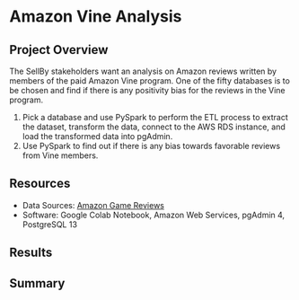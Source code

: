 # Amazon Vine Analysis

## Project Overview
The SellBy stakeholders want an analysis on Amazon reviews written by members of the paid Amazon Vine program. One of the fifty databases is to be chosen and find if there is any positivity bias for the reviews in the Vine program.

1. Pick a database and use PySpark to perform the ETL process to extract the dataset, transform the data, connect to the AWS RDS instance, and load the transformed data into pgAdmin.
2. Use PySpark to find out if there is any bias towards favorable reviews from Vine members.

## Resources
- Data Sources: [Amazon Game Reviews](https://s3.amazonaws.com/amazon-reviews-pds/tsv/amazon_reviews_us_Video_Games_v1_00.tsv.gz)
- Software: Google Colab Notebook, Amazon Web Services, pgAdmin 4, PostgreSQL 13

## Results

## Summary
